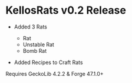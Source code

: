 # KellosRats v0.2 Release

- Added 3 Rats
  - Rat
  - Unstable Rat
  - Bomb Rat

- Added Recipes to Craft Rats

Requires GeckoLib 4.2.2 & Forge 47.1.0+
